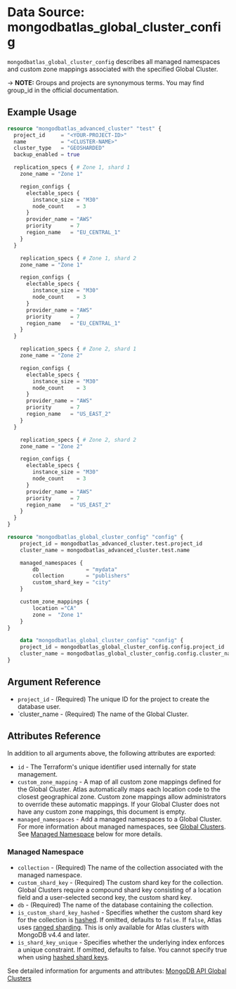 # Data Source: mongodbatlas_global_cluster_config

`mongodbatlas_global_cluster_config` describes all managed namespaces and custom zone mappings associated with the specified Global Cluster.


-> **NOTE:** Groups and projects are synonymous terms. You may find group_id in the official documentation.


## Example Usage

```terraform
resource "mongodbatlas_advanced_cluster" "test" {
  project_id     = "<YOUR-PROJECT-ID>"
  name           = "<CLUSTER-NAME>"
  cluster_type   = "GEOSHARDED"
  backup_enabled = true

  replication_specs { # Zone 1, shard 1
    zone_name = "Zone 1"

    region_configs {
      electable_specs {
        instance_size = "M30"
        node_count    = 3
      }
      provider_name = "AWS"
      priority      = 7
      region_name   = "EU_CENTRAL_1"
    }
  }

	replication_specs { # Zone 1, shard 2
    zone_name = "Zone 1"

    region_configs {
      electable_specs {
        instance_size = "M30"
        node_count    = 3
      }
      provider_name = "AWS"
      priority      = 7
      region_name   = "EU_CENTRAL_1"
    }
  }

	replication_specs { # Zone 2, shard 1
    zone_name = "Zone 2"

    region_configs {
      electable_specs {
        instance_size = "M30"
        node_count    = 3
      }
      provider_name = "AWS"
      priority      = 7
      region_name   = "US_EAST_2"
    }
  }

	replication_specs { # Zone 2, shard 2
    zone_name = "Zone 2"

    region_configs {
      electable_specs {
        instance_size = "M30"
        node_count    = 3
      }
      provider_name = "AWS"
      priority      = 7
      region_name   = "US_EAST_2"
    }
  }
}

resource "mongodbatlas_global_cluster_config" "config" {
	project_id = mongodbatlas_advanced_cluster.test.project_id
	cluster_name = mongodbatlas_advanced_cluster.test.name

	managed_namespaces {
		db 				 = "mydata"
		collection 		 = "publishers"
		custom_shard_key = "city"
	}

	custom_zone_mappings {
		location ="CA"
		zone =  "Zone 1"
	}
}

	data "mongodbatlas_global_cluster_config" "config" {
	project_id = mongodbatlas_global_cluster_config.config.project_id
	cluster_name = mongodbatlas_global_cluster_config.config.cluster_name
}
```

## Argument Reference

* `project_id` - (Required) The unique ID for the project to create the database user.
* `cluster_name - (Required) The name of the Global Cluster.

## Attributes Reference

In addition to all arguments above, the following attributes are exported:

* `id` - The Terraform's unique identifier used internally for state management.
* `custom_zone_mapping` - A map of all custom zone mappings defined for the Global Cluster. Atlas automatically maps each location code to the closest geographical zone. Custom zone mappings allow administrators to override these automatic mappings. If your Global Cluster does not have any custom zone mappings, this document is empty.
*  `managed_namespaces` - Add a managed namespaces to a Global Cluster. For more information about managed namespaces, see [Global Clusters](https://docs.atlas.mongodb.com/reference/api/global-clusters/). See [Managed Namespace](#managed-namespace) below for more details.

### Managed Namespace

* `collection` -	(Required) The name of the collection associated with the managed namespace.
* `custom_shard_key` - (Required)	The custom shard key for the collection. Global Clusters require a compound shard key consisting of a location field and a user-selected second key, the custom shard key.
* `db` - (Required) The name of the database containing the collection.
* `is_custom_shard_key_hashed` - Specifies whether the custom shard key for the collection is [hashed](https://docs.mongodb.com/manual/reference/method/sh.shardCollection/#hashed-shard-keys). If omitted, defaults to `false`. If `false`, Atlas uses [ranged sharding](https://docs.mongodb.com/manual/core/ranged-sharding/). This is only available for Atlas clusters with MongoDB v4.4 and later.
* `is_shard_key_unique` - Specifies whether the underlying index enforces a unique constraint. If omitted, defaults to false. You cannot specify true when using [hashed shard keys](https://docs.mongodb.com/manual/core/hashed-sharding/#std-label-sharding-hashed).


See detailed information for arguments and attributes: [MongoDB API Global Clusters](https://docs.atlas.mongodb.com/reference/api/global-clusters/)
